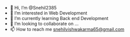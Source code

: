 - 👋 Hi, I’m @Snehil2385
- 👀 I’m interested in Web Development
- 🌱 I’m currently learning Back end Development
- 💞️ I’m looking to collaborate on ...
- 📫 How to reach me snehilvishwakarma65@gmail.com

<!---
Snehil2385/Snehil2385 is a ✨ special ✨ repository because its `README.md` (this file) appears on your GitHub profile.
You can click the Preview link to take a look at your changes.
--->
